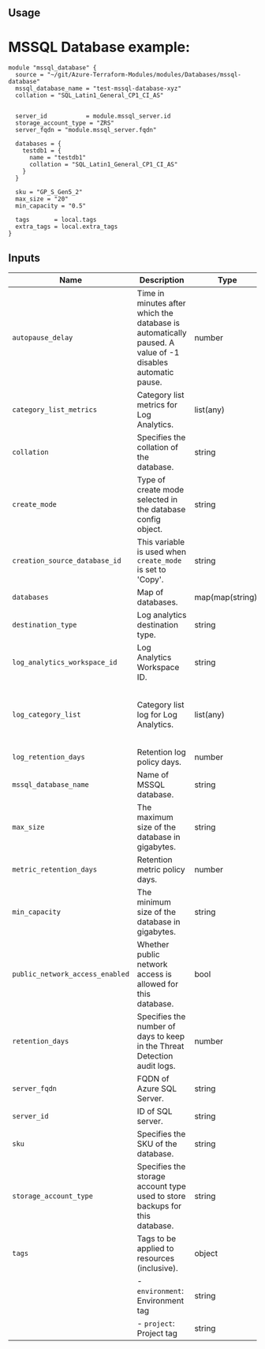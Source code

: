 ## Usage

# MSSQL Database example:

```hcl
module "mssql_database" {
  source = "~/git/Azure-Terraform-Modules/modules/Databases/mssql-database"
  mssql_database_name = "test-mssql-database-xyz"
  collation = "SQL_Latin1_General_CP1_CI_AS"
  
  
  server_id           = module.mssql_server.id
  storage_account_type = "ZRS"
  server_fqdn = "module.mssql_server.fqdn"

  databases = {
    testdb1 = {
      name = "testdb1"
      collation = "SQL_Latin1_General_CP1_CI_AS"
    }
  }

  sku = "GP_S_Gen5_2"
  max_size = "20"
  min_capacity = "0.5"

  tags       = local.tags
  extra_tags = local.extra_tags
}
```

## Inputs

| Name                            | Description                                                                                       | Type     | Default                           | Required |
|---------------------------------|---------------------------------------------------------------------------------------------------|----------|-----------------------------------|:--------:|
| `autopause_delay`               | Time in minutes after which the database is automatically paused. A value of -1 disables automatic pause. | number | -1                                | no       |
| `category_list_metrics`         | Category list metrics for Log Analytics.                                                        | list(any) | ["Basic", "WorkloadManagement"] | no       |
| `collation`                     | Specifies the collation of the database.                                                        | string   | "SQL_Latin1_General_CP1_CI_AS"   | no       |
| `create_mode`                   | Type of create mode selected in the database config object.                                       | string   | "Default"                        | no       |
| `creation_source_database_id`   | This variable is used when `create_mode` is set to 'Copy'.                                         | string   | null                             | no       |
| `databases`                     | Map of databases.                                                                                 | map(map(string)) | {}                     | no       |
| `destination_type`              | Log analytics destination type.                                                                   | string   | "Dedicated"                      | no       |
| `log_analytics_workspace_id`    | Log Analytics Workspace ID.                                                                       | string   | ""                                | no       |
| `log_category_list`             | Category list log for Log Analytics.                                                              | list(any) | ["QueryStoreRuntimeStatistics", "QueryStoreWaitStatistics", "Errors", "DatabaseWaitStatistics", "Timeouts", "Blocks", "Deadlocks"] | no |
| `log_retention_days`            | Retention log policy days.                                                                        | number   | 7                                 | no       |
| `mssql_database_name`           | Name of MSSQL database.                                                                           | string   | -                                 | yes      |
| `max_size`                      | The maximum size of the database in gigabytes.                                                    | string   | -                                 | yes      |
| `metric_retention_days`         | Retention metric policy days.                                                                    | number   | 7                                 | no       |
| `min_capacity`                  | The minimum size of the database in gigabytes.                                                    | string   | -                                 | yes      |
| `public_network_access_enabled`  | Whether public network access is allowed for this database.                                        | bool     | false                             | no       |
| `retention_days`                | Specifies the number of days to keep in the Threat Detection audit logs.                           | number   | 3                                 | no       |
| `server_fqdn`                  | FQDN of Azure SQL Server.                                                                         | string   | -                                 | yes      |
| `server_id`                     | ID of SQL server.                                                                                 | string   | -                                 | yes      |
| `sku`                           | Specifies the SKU of the database.                                                                | string   | -                                 | yes      |
| `storage_account_type`          | Specifies the storage account type used to store backups for this database.                        | string   | -                                 | yes      |
| `tags`                          | Tags to be applied to resources (inclusive).                                                       | object   | -                                 | yes      |
|                                 | - `environment`: Environment tag                                                                  | string   | -                                 | yes      |
|                                 | - `project`: Project tag                                                                          | string   | -                                 | yes      |
